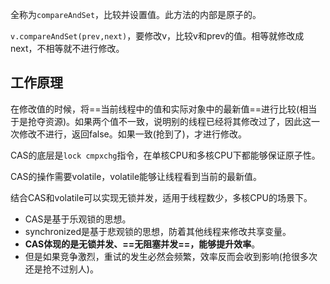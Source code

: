 全称为`compareAndSet`，比较并设置值。此方法的内部是原子的。

`v.compareAndSet(prev,next)`，要修改v，比较v和prev的值。相等就修改成next，不相等就不进行修改。



## 工作原理

在修改值的时候，将==当前线程中的值和实际对象中的最新值==进行比较(相当于是抢夺资源)。如果两个值不一致，说明别的线程已经将其修改过了，因此这一次修改不进行，返回false。如果一致(抢到了)，才进行修改。

CAS的底层是`lock cmpxchg`指令，在单核CPU和多核CPU下都能够保证原子性。



CAS的操作需要volatile，volatile能够让线程看到当前的最新值。



结合CAS和volatile可以实现无锁并发，适用于线程数少，多核CPU的场景下。

* CAS是基于乐观锁的思想。
* synchronized是基于悲观锁的思想，防着其他线程来修改共享变量。
* **CAS体现的是无锁并发、==无阻塞并发==，能够提升效率**。
* 但是如果竞争激烈，重试的发生必然会频繁，效率反而会收到影响(抢很多次还是抢不过别人)。


